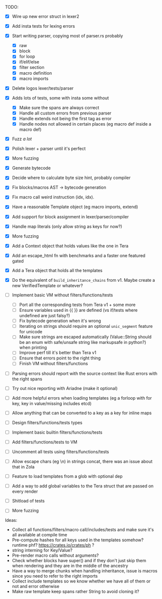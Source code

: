 TODO:

- [x] Wire up new error struct in lexer2
- [x] Add insta tests for lexing errors
- [x] Start writing parser, copying most of parser.rs probably
  - [x] raw
  - [x] block
  - [x] for loop
  - [x] if/elif/else
  - [x] filter section
  - [x] macro definition
  - [x] macro imports
- [x] Delete logos lexer/tests/parser
- [x] Adds lots of tests, some with insta some without 
  - [x] Make sure the spans are always correct
  - [x] Handle all custom errors from previous parser
  - [x] Handle extends not being the first tag as error
  - [x] Handle nodes not allowed in certain places (eg macro def inside a macro def)
- [x] Fuzz _a lot_
- [x] Polish lexer + parser until it's perfect
- [x] More fuzzing
- [x] Generate bytecode
- [x] Decide where to calculate byte size hint, probably compiler
- [x] Fix blocks/macros AST -> bytecode generation
- [x] Fix macro call weird instruction (idx, idx).
- [x] Have a reasonable Template object (eg macro imports, extend)
- [x] Add support for block assignment in lexer/parser/compiler
- [x] Handle map literals (only allow string as keys for now?)
- [x] More fuzzing
- [x] Add a Context object that holds values like the one in Tera
- [x] Add an escape_html fn with benchmarks and a faster one featured gated
- [x] Add a Tera object that holds all the templates
- [x] Do the equivalent of `build_inheritance_chains` from v1. Maybe create a new VerifiedTemplate or whatever?
- [ ] Implement basic VM without filters/functions/tests
  - [ ] Port all the corresponding tests from Tera v1 + some more
  - [ ] Ensure variables used in {{ }} are defined (vs if/tests where undefined are just falsy?)
  - [ ] Fix bytecode generation when it's wrong
  - [ ] Iterating on strings should require an optional `unic_segment` feature for unicode
  - [ ] Make sure strings are escaped automatically (Value::String should be an enum with safe/unsafe string like markupsafe in python?) when printing
  - [ ] Improve perf till it's better than Tera v1
  - [ ] Ensure that errors point to the right thing
  - [ ] Finish VM without filters/functions
- [ ] Parsing errors should report with the source context like Rust errors with the right spans
- [ ] Try out nice reporting with Ariadne (make it optional)
- [ ] Add more helpful errors when loading templates (eg a forloop with for key, key in value/missing includes etcd)
- [ ] Allow anything that can be converted to a key as a key for inline maps
- [ ] Design filters/functions/tests types
- [ ] Implement basic builtin filters/functions/tests
- [ ] Add filters/functions/tests to VM
- [ ] Uncomment all tests using filters/functions/tests
- [ ] Allow escape chars (eg \n) in strings concat, there was an issue about that in Zola
- [ ] Feature to load templates from a glob with optional dep
- [ ] Add a way to add global variables to the Tera struct that are passed on every render
- [ ] Shitload of tests
- [ ] More fuzzing


Ideas:

- Collect all functions/filters/macro call/includes/tests and make sure it's all available at compile time
- Pre-compute hashes for all keys used in the templates somehow? runtime phf? https://crates.io/crates/ph ?
- string interning for Key/Value?
- Pre-render macro calls without arguments?
- Check whether blocks have super() and if they don't just skip them when rendering and they are in the middle of the ancestry
- Have a way to merge chunks when handling inheritance, issue is macros since you need to refer to the right imports
- Collect include templates so we know whether we have all of them or not and error otherwise
- Make raw template keep spans rather String to avoid cloning it?